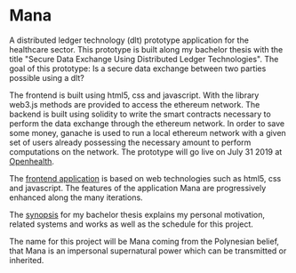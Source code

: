 # Mana
A distributed ledger technology (dlt) prototype application for the healthcare sector. This prototype is built along my bachelor thesis with the title "Secure Data Exchange Using Distributed Ledger Technologies". The goal of this prototype: Is a secure data exchange between two parties possible using a dlt? 

The frontend is built using html5, css and javascript. With the library web3.js methods are provided to access the ethereum network. The backend is built using solidity to write the smart contracts necessary to perform the data exchange through the ethereum network. In order to save some money, ganache is used to run a local ethereum network with a given set of users already possessing the necessary amount to perform computations on the network. The prototype will go live on July 31 2019 at [Openhealth](https://openhealth.care).

The [frontend application](https://github.com/basacul/Mana/blob/master/app/index.html) is based on web technologies such as html5, css and javascript. The features of the application Mana are progressively enhanced along the many iterations. 

The [synopsis](https://github.com/basacul/Mana/blob/master/documents/Secure_Data_Exchange_Using_Distributed_Ledger_Technologies_Version_0_7.pdf) for my bachelor thesis explains my personal motivation, related systems and works as well as the schedule for this project.


The name for this project will be Mana coming from the Polynesian belief, that Mana is an impersonal supernatural power which can be transmitted or inherited.
